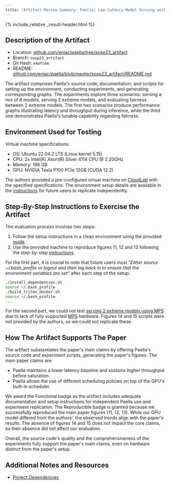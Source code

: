 ```yaml
---
title: "Artifact Review Summary: Paella: Low-latency Model Serving with Software-defined GPU Scheduling"
---
```


{% include_relative _result-header.html %}

## Description of the Artifact

- Location: [github.com/eniac/paella/tree/sosp23_artifact](https://github.com/eniac/paella/tree/sosp23_artifact)
- Branch: `sosp23_artifact`
- Git Hash: `e4afcee`
- README: [github.com/eniac/paella/blob/master/sosp23_artifact/README.md](https://github.com/eniac/paella/blob/master/sosp23_artifact/README.md)

The artifact comprises Paella's source code, documentation, and scripts for setting up the environment, conducting experiments, and generating corresponding graphs. The experiments explore three scenarios: serving a mix of 8 models, serving 2 extreme models, and evaluating fairness between 2 extreme models. The first two scenarios produce performance graphs illustrating latency and throughput during inference, while the third one demonstrates Paella's tunable capability regarding fairness.

## Environment Used for Testing

Virtual machine specifications:

- OS: Ubuntu 22.04.2 LTS (Linux kernel 5.15)
- CPU: 2x Intel(R) Xeon(R) Silver 4114 CPU @ 2.20GHz
- Memory: 196 GB
- GPU: NVIDIA Tesla P100 PCIe 12GB (CUDA 12.2)

The authors provided a pre-configured virtual machine on [CloudLab](https://cloudlab.us) with the specified specifications. The environment setup details are available in the [instructions](https://github.com/eniac/paella/blob/master/sosp23_artifact/setup/README.md) for future users to replicate independently.

## Step-By-Step Instructions to Exercise the Artifact

The evaluation process involves two steps:

1. Follow the setup instructions in a clean environment using the provided [guide](https://github.com/eniac/paella/blob/master/sosp23_artifact/setup/README.md).
2. Use the provided machine to reproduce figures 11, 12 and 13 following the step-by-step [instructions](https://github.com/eniac/paella/blob/master/sosp23_artifact/README.md#serving-a-mix-of-8-models-fig-11).

For the first part, it is crucial to note that future users must *"Either source ~/.bash_profile or logout and then log back in to ensure that the environment variables are set"* after each step of the setup:

```sh
./install_dependencies.sh
source ~/.bash_profile
./build_triton_docker.sh
source ~/.bash_profile
...
```

For the second part, we could not test [serving 2 extreme models using MPS](https://github.com/eniac/paella/blob/master/sosp23_artifact/README.md#mps) due to lack of fully supported [MPS](https://docs.nvidia.com/deploy/mps/index.html) hardware. Figures 14 and 15 scripts were not provided by the authors, so we could not replicate these.

## How The Artifact Supports The Paper

The artifact substantiates the paper's main claims by offering Paella's source code and experiment scripts, generating the paper's figures. The main paper claims are:

- Paella maintains a lower latency baseline and sustains higher throughput before saturation.
- Paella allows the use of different scheduling policies on top of the GPU's built-in scheduler.

We award the Functional badge as the artifact includes adequate documentation and setup instructions for independent Paella use and experiment replication. The Reproducible badge is granted because we successfully reproduced the main paper figures (11, 12, 13). While our GPU model differed from the authors', the observed trends align with the paper's results. The absence of figures 14 and 15 does not impact the core claims, so their absence did not affect our evaluation.

Overall, the source code's quality and the comprehensiveness of the experiments fully support the paper's main claims, even on hardware distinct from the paper's setup.

## Additional Notes and Resources

- [Project Dependencies](https://github.com/eniac/paella/tree/sosp23_artifact#dependencies)

